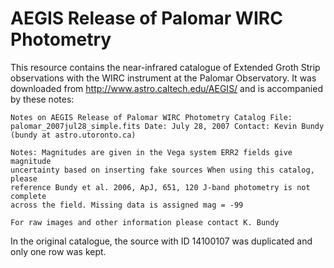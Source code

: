 AEGIS Release of Palomar WIRC Photometry
========================================

This resource contains the near-infrared catalogue of Extended Groth Strip
observations with the WIRC instrument at the Palomar Observatory. It was
downloaded from http://www.astro.caltech.edu/AEGIS/ and is accompanied by these
notes:

    Notes on AEGIS Release of Palomar WIRC Photometry Catalog File:
    palomar_2007jul28_simple.fits Date: July 28, 2007 Contact: Kevin Bundy
    (bundy at astro.utoronto.ca)

    Notes: Magnitudes are given in the Vega system ERR2 fields give magnitude
    uncertainty based on inserting fake sources When using this catalog, please
    reference Bundy et al. 2006, ApJ, 651, 120 J-band photometry is not complete
    across the field. Missing data is assigned mag = -99

    For raw images and other information please contact K. Bundy

In the original catalogue, the source with ID 14100107 was duplicated and only
one row was kept.
